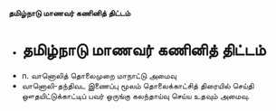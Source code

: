 **தமிழ்நாடு மாணவர் கணினித் திட்டம்**
- # தமிழ்நாடு மாணவர் கணினித் திட்டம்
- n. வானொலித் தொலைமுறை மாநாட்டு அமைவு
- வானொலி-தந்திவட இணைப்பு மூலம் தொலைக்காட்சித் திரையில் செய்தி ஔதயிட்டுக்காட்டிப் பவர் ஒருங்கு கலந்தாய்வு செய்ய உதவும் அமைவு.

